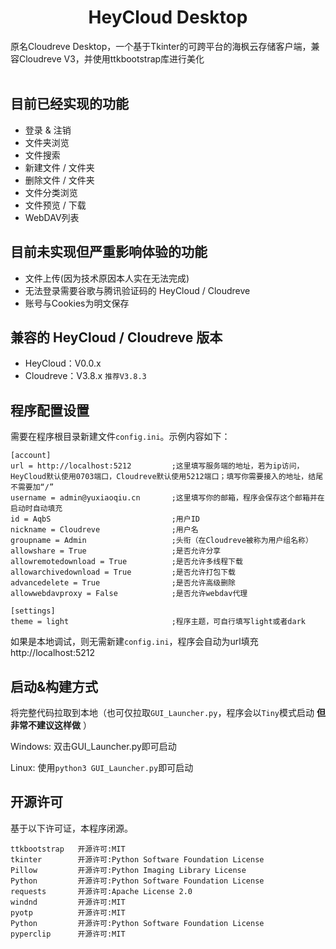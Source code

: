 <p align = "center">
<br><br>
<h1><center>HeyCloud Desktop</center></h1>
原名Cloudreve Desktop，一个基于Tkinter的可跨平台的海枫云存储客户端，兼容Cloudreve V3，并使用ttkbootstrap库进行美化<br><br>

## 目前已经实现的功能
- 登录 & 注销
- 文件夹浏览
- 文件搜索
- 新建文件 / 文件夹
- 删除文件 / 文件夹
- 文件分类浏览
- 文件预览 / 下载
- WebDAV列表

## 目前未实现但严重影响体验的功能
- 文件上传(因为技术原因本人实在无法完成)
- 无法登录需要谷歌与腾讯验证码的 HeyCloud / Cloudreve
- 账号与Cookies为明文保存

## 兼容的 HeyCloud / Cloudreve 版本
- HeyCloud：V0.0.x
- Cloudreve：V3.8.x `推荐V3.8.3`

## 程序配置设置
需要在程序根目录新建文件`config.ini`。示例内容如下：
```
[account]
url = http://localhost:5212         ;这里填写服务端的地址，若为ip访问，HeyCloud默认使用0703端口，Cloudreve默认使用5212端口；填写你需要接入的地址，结尾不需要加“/”
username = admin@yuxiaoqiu.cn       ;这里填写你的邮箱，程序会保存这个邮箱并在启动时自动填充
id = AqbS                           ;用户ID
nickname = Cloudreve                ;用户名
groupname = Admin                   ;头衔（在Cloudreve被称为用户组名称）
allowshare = True                   ;是否允许分享
allowremotedownload = True          ;是否允许多线程下载
allowarchivedownload = True         ;是否允许打包下载
advancedelete = True                ;是否允许高级删除
allowwebdavproxy = False            ;是否允许webdav代理

[settings]
theme = light                       ;程序主题，可自行填写light或者dark
```

如果是本地调试，则无需新建`config.ini`，程序会自动为url填充http://localhost:5212

## 启动&构建方式
将完整代码拉取到本地（也可仅拉取`GUI_Launcher.py`，程序会以`Tiny`模式启动 **但非常不建议这样做** ）

Windows:
双击GUI_Launcher.py即可启动

Linux:
使用`python3 GUI_Launcher.py`即可启动

## 开源许可
基于以下许可证，本程序闭源。
```
ttkbootstrap   开源许可:MIT
tkinter        开源许可:Python Software Foundation License
Pillow         开源许可:Python Imaging Library License
Python         开源许可:Python Software Foundation License
requests       开源许可:Apache License 2.0
windnd         开源许可:MIT
pyotp          开源许可:MIT
Python         开源许可:Python Software Foundation License
pyperclip      开源许可:MIT
```